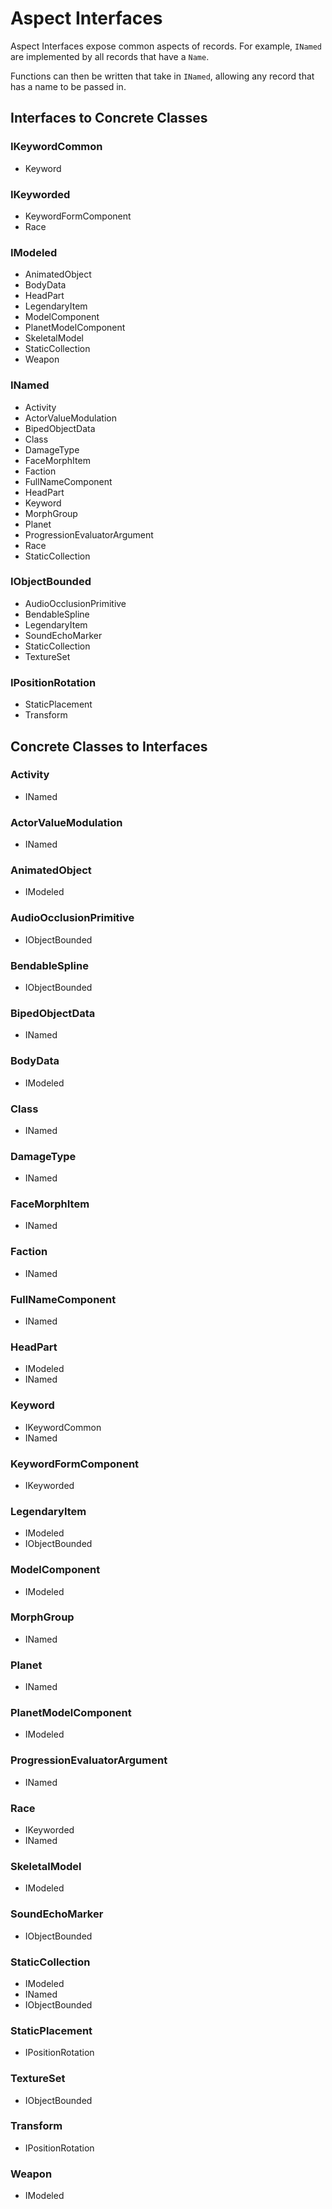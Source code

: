 # Aspect Interfaces
Aspect Interfaces expose common aspects of records.  For example, `INamed` are implemented by all records that have a `Name`.

Functions can then be written that take in `INamed`, allowing any record that has a name to be passed in.
## Interfaces to Concrete Classes
### IKeywordCommon
- Keyword
### IKeyworded
- KeywordFormComponent
- Race
### IModeled
- AnimatedObject
- BodyData
- HeadPart
- LegendaryItem
- ModelComponent
- PlanetModelComponent
- SkeletalModel
- StaticCollection
- Weapon
### INamed
- Activity
- ActorValueModulation
- BipedObjectData
- Class
- DamageType
- FaceMorphItem
- Faction
- FullNameComponent
- HeadPart
- Keyword
- MorphGroup
- Planet
- ProgressionEvaluatorArgument
- Race
- StaticCollection
### IObjectBounded
- AudioOcclusionPrimitive
- BendableSpline
- LegendaryItem
- SoundEchoMarker
- StaticCollection
- TextureSet
### IPositionRotation
- StaticPlacement
- Transform
## Concrete Classes to Interfaces
### Activity
- INamed
### ActorValueModulation
- INamed
### AnimatedObject
- IModeled
### AudioOcclusionPrimitive
- IObjectBounded
### BendableSpline
- IObjectBounded
### BipedObjectData
- INamed
### BodyData
- IModeled
### Class
- INamed
### DamageType
- INamed
### FaceMorphItem
- INamed
### Faction
- INamed
### FullNameComponent
- INamed
### HeadPart
- IModeled
- INamed
### Keyword
- IKeywordCommon
- INamed
### KeywordFormComponent
- IKeyworded
### LegendaryItem
- IModeled
- IObjectBounded
### ModelComponent
- IModeled
### MorphGroup
- INamed
### Planet
- INamed
### PlanetModelComponent
- IModeled
### ProgressionEvaluatorArgument
- INamed
### Race
- IKeyworded
- INamed
### SkeletalModel
- IModeled
### SoundEchoMarker
- IObjectBounded
### StaticCollection
- IModeled
- INamed
- IObjectBounded
### StaticPlacement
- IPositionRotation
### TextureSet
- IObjectBounded
### Transform
- IPositionRotation
### Weapon
- IModeled
